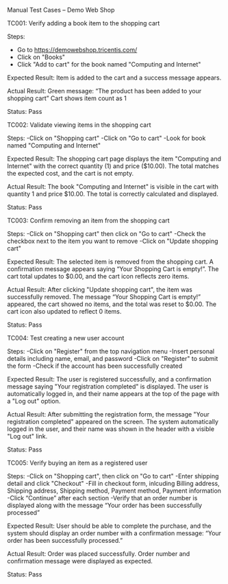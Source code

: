 Manual Test Cases – Demo Web Shop

TC001: Verify adding a book item to the shopping cart

Steps:
- Go to https://demowebshop.tricentis.com/
- Click on "Books"
- Click "Add to cart" for the book named "Computing and Internet"

Expected Result:
Item is added to the cart and a success message appears.

Actual Result:
Green message: “The product has been added to your shopping cart”
Cart shows item count as 1

Status: Pass

TC002: Validate viewing items in the shopping cart

Steps:
-Click on "Shopping cart"
-Click on "Go to cart"
-Look for book named "Computing and Internet"

Expected Result:
The shopping cart page displays the item "Computing and Internet" with the correct quantity (1) and price ($10.00). The total matches the expected cost, and the cart is not empty.

Actual Result:
The book "Computing and Internet" is visible in the cart with quantity 1 and price $10.00. The total is correctly calculated and displayed.

Status: Pass

TC003: Confirm removing an item from the shopping cart

Steps:
-Click on "Shopping cart" then click on "Go to cart"
-Check the checkbox next to the item you want to remove
-Click on "Update shopping cart"

Expected Result:
The selected item is removed from the shopping cart. A confirmation message appears saying “Your Shopping Cart is empty!”. The cart total updates to $0.00, and the cart icon reflects zero items.

Actual Result:
After clicking "Update shopping cart", the item was successfully removed. The message “Your Shopping Cart is empty!” appeared, the cart showed no items, and the total was reset to $0.00. The cart icon also updated to reflect 0 items.

Status: Pass

TC004: Test creating a new user account

Steps:
-Click on "Register" from the top navigation menu
-Insert personal details including name, email, and password
-Click on "Register" to submit the form
-Check if the account has been successfully created

Expected Result:
The user is registered successfully, and a confirmation message saying "Your registration completed" is displayed. The user is automatically logged in, and their name appears at the top of the page with a "Log out" option.

Actual Result:
After submitting the registration form, the message "Your registration completed" appeared on the screen. The system automatically logged in the user, and their name was shown in the header with a visible "Log out" link.

Status: Pass

TC005: Verify buying an item as a registered user

Steps:
-Click on "Shopping cart", then click on "Go to cart"
-Enter shipping detail and click "Checkout" 
-Fill in checkout form, inlcuding Billing address, Shipping address, Shipping method, Payment method, Payment information
-Click “Continue” after each section
-Verify that an order number is displayed along with the message “Your order has been successfully processed”

Expected Result:
User should be able to complete the purchase, and the system should display an order number with a confirmation message: “Your order has been successfully processed.”

Actual Result:
Order was placed successfully. Order number and confirmation message were displayed as expected.

Status: Pass